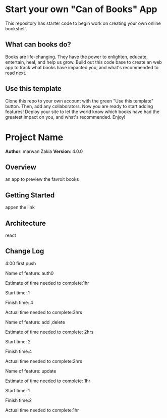 # Start your own "Can of Books" App

This repository has starter code to begin work on creating your own online bookshelf.

## What can books do?

Books are life-changing. They have the power to enlighten, educate, entertain, heal, and help us grow. Build out this code base to create an web app to track what books have impacted you, and what's recommended to read next.

## Use this template

Clone this repo to your own account with the green "Use this template" button. Then, add any collaborators. Now you are ready to start adding features! Deploy your site to let the world know which books have had the greatest impact on you, and what's recommended. Enjoy!



# Project Name

**Author**: marwan Zakia
**Version**: 4.0.0 

## Overview
<!-- Provide a high level overview of what this application is and why you are building it, beyond the fact that it's an assignment for this class. (i.e. What's your problem domain?) -->
an app to preview the favroit books

## Getting Started
<!-- What are the steps that a user must take in order to build this app on their own machine and get it running? -->
appen the link 

## Architecture
<!-- Provide a detailed description of the application design. What technologies (languages, libraries, etc) you're using, and any other relevant design information. -->
react

## Change Log
<!-- Use this area to document the iterative changes made to your application as each feature is successfully implemented. Use time stamps. Here's an example:

01-01-2001 4:59pm - Application now has a fully-functional express server, with a GET route for the location resource. -->
4:00
first push 

Name of feature: auth0 

Estimate of time needed to complete:1hr

Start time: 1

Finish time: 4

Actual time needed to complete:3hrs



Name of feature: add ,delete

Estimate of time needed to complete: 2hrs

Start time: 2

Finish time:4

Actual time needed to complete:2hrs

Name of feature: update

Estimate of time needed to complete: 1hr

Start time: 1

Finish time:2

Actual time needed to complete:1hr